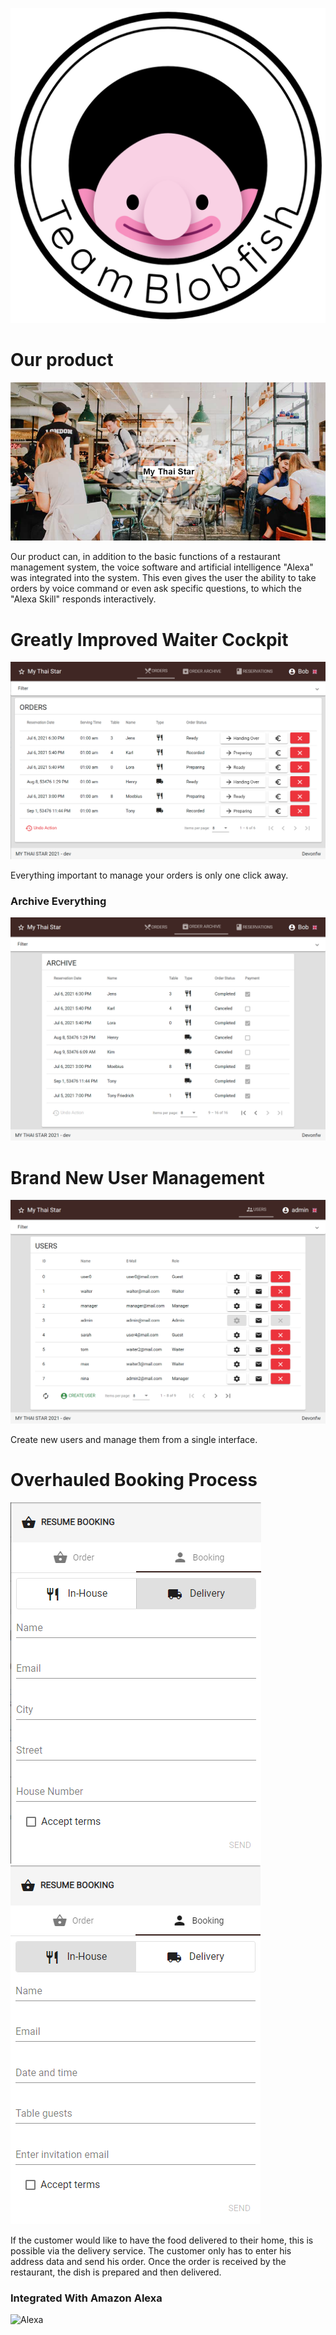 ![Logo](https://raw.githubusercontent.com/Exonaut/TeamBlobfish/gh-pages/BlobfishLogoSchrift.png)
# Our product
![My Thai Star Homepage](https://raw.githubusercontent.com/Exonaut/TeamBlobfish/gh-pages/homepage.png)

Our product can, in addition to the basic functions of a restaurant management system, the voice software and artificial intelligence "Alexa" was integrated into the system. This even gives the user the ability to take orders by voice command or even ask specific questions, to which the "Alexa Skill" responds interactively.


# Greatly Improved Waiter Cockpit

![Waiter Cockpit](https://raw.githubusercontent.com/Exonaut/TeamBlobfish/gh-pages/order_cockpit.png)

Everything important to manage your orders is only one click away.

### Archive Everything

![Archive](https://raw.githubusercontent.com/Exonaut/TeamBlobfish/gh-pages/order_archive.png)

# Brand New User Management

![Admin Cockpit](https://raw.githubusercontent.com/Exonaut/TeamBlobfish/gh-pages/user_cockpit.png)

Create new users and manage them from a single interface.

# Overhauled Booking Process

![Delivery](https://github.com/Exonaut/TeamBlobfish/blob/gh-pages/delivery-order.png)
![InHouse](https://github.com/Exonaut/TeamBlobfish/blob/gh-pages/Inhouse-order)

If the customer would like to have the food delivered to their home, this is possible via the delivery service.
The customer only has to enter his address data and send his order.
Once the order is received by the restaurant, the dish is prepared and then delivered.


### Integrated With Amazon Alexa

![Alexa](https://external-content.duckduckgo.com/iu/?u=http%3A%2F%2Fgsmorigin.com%2Fwp-content%2Fuploads%2F2017%2F07%2Famazon-alexa-logo.png&f=1&nofb=1)
